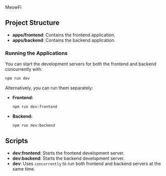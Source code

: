 MeowFi

## Project Structure

- **apps/frontend**: Contains the frontend application.
- **apps/backend**: Contains the backend application.

### Running the Applications

You can start the development servers for both the frontend and backend concurrently with:

```bash
npm run dev
```

Alternatively, you can run them separately:

- **Frontend:**
  ```bash
  npm run dev:frontend
  ```
- **Backend:**
  ```bash
  npm run dev:backend
  ```

## Scripts

- **dev:frontend**: Starts the frontend development server.
- **dev:backend**: Starts the backend development server.
- **dev**: Uses `concurrently` to run both frontend and backend servers at the same time.

